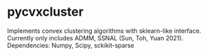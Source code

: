 # pycvxcluster

Implements convex clustering algorithms with sklearn-like interface. Currently only includes ADMM, SSNAL (Sun, Toh, Yuan 2021).
Dependencies: Numpy, Scipy, sckikit-sparse